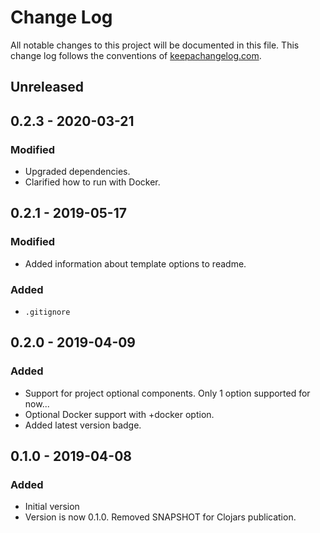 # Change Log
All notable changes to this project will be documented in this file. This change log follows the conventions of [keepachangelog.com](http://keepachangelog.com/).

## Unreleased

## 0.2.3 - 2020-03-21
### Modified
- Upgraded dependencies.
- Clarified how to run with Docker.

## 0.2.1 - 2019-05-17
### Modified
- Added information about template options to readme.
### Added
- `.gitignore`

## 0.2.0 - 2019-04-09
### Added
- Support for project optional components. Only 1 option supported for now...
- Optional Docker support with +docker option.
- Added latest version badge.

## 0.1.0 - 2019-04-08
### Added
- Initial version
- Version is now 0.1.0. Removed SNAPSHOT for Clojars publication.
